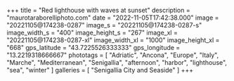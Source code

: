 +++
title = "Red lighthouse with waves at sunset"
description = "maurotaraborelliphoto.com"
date = "2022-11-05T17:42:38.000"
image = "20221105@174238-0287"
image_s = "20221105@174238-0287-s"
image_width_s = "400"
image_height_s = "267"
image_xl = "20221105@174238-0287-xl"
image_width_xl = "1000"
image_height_xl = "668"
gps_latitude = "43.7225526333333"
gps_longitude = "13.2219318666667"
phototags = [ "Adriatic", "Ancona", "Europe", "Italy", "Marche", "Mediterranean", "Senigallia", "afternoon", "harbor", "lighthouse", "sea", "winter" ]
galleries = [ "Senigallia City and Seaside" ]
+++

